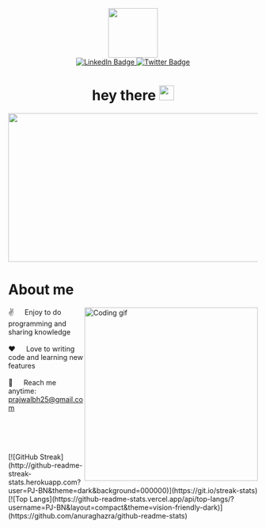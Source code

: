 <div id="header" align="center">
  <img src="https://media.giphy.com/media/M9gbBd9nbDrOTu1Mqx/giphy.gif" width="100"/>
</div>
<div id="badges" align = "center">
  <a href="https://www.linkedin.com/in/prajwal-bhandari-946382175/">
    <img src="https://img.shields.io/badge/LinkedIn-blue?style=for-the-badge&logo=linkedin&logoColor=white" alt="LinkedIn Badge"/>
  </a>

  <a href="https://twitter.com/prajwalbh25">
    <img src="https://img.shields.io/badge/Twitter-blue?style=for-the-badge&logo=twitter&logoColor=white" alt="Twitter Badge"/>
  </a><br>
<img src="https://komarev.com/ghpvc/?username=PJ-BN&style=flat-square&color=blue" alt=""/>
<br>
<h1>
  hey there
  <img src="https://media.giphy.com/media/hvRJCLFzcasrR4ia7z/giphy.gif" width="30px"/>
</h1>
<div align="center">
  <img src="https://media.giphy.com/media/dWesBcTLavkZuG35MI/giphy.gif" width="600" height="300"/>
</div>
</div>


# About me
 
<p>
 <img align="right" width="350" src="/assets/programmer.gif" alt="Coding gif" />
  
 ✌️ &emsp; Enjoy to do programming and sharing knowledge <br/><br/>
 ❤️ &emsp; Love to writing code and learning new features<br/><br/>
 📧 &emsp; Reach me anytime: prajwalbh25@gmail.com<br/><br/>

</p>

<br/>
<br/>
<br/>
[![GitHub Streak](http://github-readme-streak-stats.herokuapp.com?user=PJ-BN&theme=dark&background=000000)](https://git.io/streak-stats)
[![Top Langs](https://github-readme-stats.vercel.app/api/top-langs/?username=PJ-BN&layout=compact&theme=vision-friendly-dark)](https://github.com/anuraghazra/github-readme-stats)
